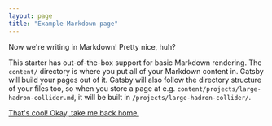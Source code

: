 ```yaml
---
layout: page
title: "Example Markdown page"
---
```


Now we're writing in Markdown! Pretty nice, huh?

This starter has out-of-the-box support for basic Markdown rendering. The
`content/` directory is where you put all of your Markdown content in. Gatsby
will build your pages out of it. Gatsby will also follow the directory structure
of your files too, so when you store a page at e.g.
`content/projects/large-hadron-collider.md`, it will be built in
`/projects/large-hadron-collider/`.

[That's cool! Okay, take me back home.](/)
